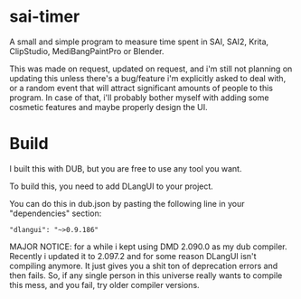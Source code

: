 # sai-timer
A small and simple program to measure time spent in SAI, SAI2, Krita, ClipStudio, MediBangPaintPro or Blender.

This was made on request, updated on request, and i'm still not planning on updating this unless there's a bug/feature i'm explicitly asked to deal with, or a random event that will attract significant amounts of people to this program. In case of that, i'll probably bother myself with adding some cosmetic features and maybe properly design the UI.


# Build
I built this with DUB, but you are free to use any tool you want.

To build this, you need to add DLangUI to your project.

You can do this in dub.json by pasting the following line in your "dependencies" section:

`"dlangui": "~>0.9.186"`

MAJOR NOTICE: for a while i kept using DMD 2.090.0 as my dub compiler. Recently i updated it to 2.097.2 and for some reason DLangUI isn't compiling anymore. It just gives you a shit ton of deprecation errors and then fails. So, if any single person in this universe really wants to compile this mess, and you fail, try older compiler versions.
